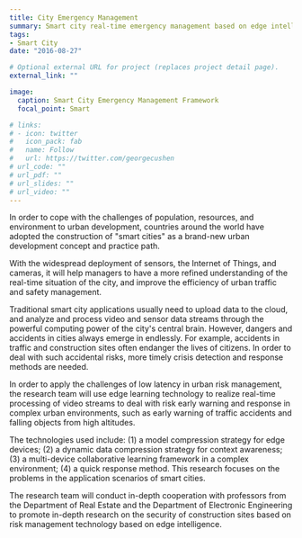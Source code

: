 ```yaml
---
title: City Emergency Management 
summary: Smart city real-time emergency management based on edge intelligence.
tags:
- Smart City
date: "2016-08-27"

# Optional external URL for project (replaces project detail page).
external_link: ""

image:
  caption: Smart City Emergency Management Framework
  focal_point: Smart

# links:
# - icon: twitter
#   icon_pack: fab
#   name: Follow
#   url: https://twitter.com/georgecushen
# url_code: ""
# url_pdf: ""
# url_slides: ""
# url_video: ""
---
```


In order to cope with the challenges of population, resources, and environment to urban development, countries around the world have adopted the construction of "smart cities" as a brand-new urban development concept and practice path. 

With the widespread deployment of sensors, the Internet of Things, and cameras, it will help managers to have a more refined understanding of the real-time situation of the city, and improve the efficiency of urban traffic and safety management.

Traditional smart city applications usually need to upload data to the cloud, and analyze and process video and sensor data streams through the powerful computing power of the city's central brain. However, dangers and accidents in cities always emerge in endlessly. For example, accidents in traffic and construction sites often endanger the lives of citizens. In order to deal with such accidental risks, more timely crisis detection and response methods are needed.

In order to apply the challenges of low latency in urban risk management, the research team will use edge learning technology to realize real-time processing of video streams to deal with risk early warning and response in complex urban environments, such as early warning of traffic accidents and falling objects from high altitudes. 

The technologies used include: (1) a model compression strategy for edge devices; (2) a dynamic data compression strategy for context awareness; (3) a multi-device collaborative learning framework in a complex environment; (4) a quick response method. This research focuses on the problems in the application scenarios of smart cities. 

The research team will conduct in-depth cooperation with professors from the Department of Real Estate and the Department of Electronic Engineering to promote in-depth research on the security of construction sites based on risk management technology based on edge intelligence. 
